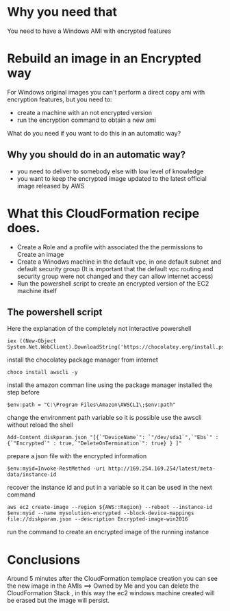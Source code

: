 # Why you need that
You need to have a Windows AMI with encrypted features

# Rebuild an image in an Encrypted way
For Windows original images you can't perform a direct copy ami with encryption features, but you need to:

* create a machine with an not encrypted version
* run the encryption command to obtain a new ami

What do you need if you want to do this in an automatic way?

## Why you should do in an automatic way?

* you need to deliver to somebody else with low level of knowledge
* you want to keep the encrypted image updated to the latest official image released by AWS

# What this CloudFormation recipe does.

* Create a Role and a profile with associated the the permissions to Create an image
* Create a Winodws machine in the default vpc, in one default subnet and default security group (It is important that the default vpc routing and security group were not changed and they can allow internet access)
* Run the powershell script to create an encrypted version of the EC2 machine itself

## The powershell script
Here the explanation of the completely not interactive powershell

    iex ((New-Object System.Net.WebClient).DownloadString('https://chocolatey.org/install.ps1'))

install the chocolatey package manager from internet

    choco install awscli -y

install the amazon comman line using the package manager installed the step before

    $env:path = "C:\Program Files\Amazon\AWSCLI\;$env:path"

change the environment path variable so it is possible use the awscli without reload the shell

    Add-Content diskparam.json "[{`"DeviceName`": `"/dev/sda1`",`"Ebs`" :{`"Encrypted`" : true,`"DeleteOnTermination`": true} } ]"

prepare a json file with the encrypted information

    $env:myid=Invoke-RestMethod -uri http://169.254.169.254/latest/meta-data/instance-id

recover the instance id and put in a variable so it can be used in the next command

    aws ec2 create-image --region ${AWS::Region} --reboot --instance-id $env:myid --name mysolution-encrypted --block-device-mappings file://diskparam.json --description Encrypted-image-win2016

run the command to create an encrypted image of the running instance

# Conclusions
Around 5 minutes after the CloudFormation templace creation you can see the new image in the AMIs ==> Owned by Me and you can delete the CloudFormation Stack , in this way the ec2 windows machine created will be erased but the image will persist. 
